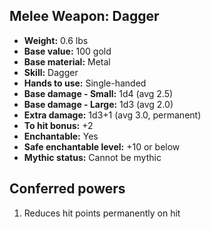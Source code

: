 ## Melee Weapon: Dagger

- **Weight:** 0.6 lbs
- **Base value:** 100 gold
- **Base material:** Metal
- **Skill:** Dagger
- **Hands to use:** Single-handed
- **Base damage - Small:** 1d4 (avg 2.5)
- **Base damage - Large:** 1d3 (avg 2.0)
- **Extra damage:** 1d3+1 (avg 3.0, permanent)
- **To hit bonus:** +2
- **Enchantable:** Yes
- **Safe enchantable level:** +10 or below
- **Mythic status:** Cannot be mythic

## Conferred powers

1. Reduces hit points permanently on hit

